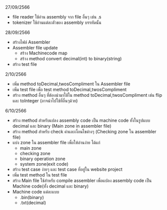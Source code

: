 27/09/2566
- file reader ใช้อ่าน assembly จาก file อื่นๆ เช่น .s  
- tokenizer ใช้อ่านแต่ละตัวของ assembly บรรทัดนั้น

28/09/2566
- สร้างไฟล์ Assembler
- Assembler file update
  - สร้าง Machinecode map
  - สร้าง method convert decimal(int) to binary(string)
 - สร้าง test file

2/10/2566
  - เพิ่ม method toDecimal,twosCompliment ใน Assembler file
  - เพิ่ม test file เพื่อ test method toDecimal,twosCompliment
  - สร้าง method อื่นๆ ที่ต้องนำมาใช้ใน method toDecimal,twosCompliment เช่น flip และ toInteger (อาจนำไปใช้ที่อื่นๆด้วย)

6/10/2566
  - สร้าง method สำหรับแปลง assembly code เป็น machine code ทั้งในรูปแบบ decimal และ binary (Main zone in assembler file)
  - สร้าง method สำหรับ check ค่าและเงื่อนไขต่างๆ (Checking zone ใน assembler file)
  - แบ่ง zone ใน assembler file เพื่อให้อ่านง่าย ได้แก่
    - main zone
    - checking zone
    - binary operation zone
    - system zone(exit code)
  - สร้าง test case ง่ายๆ และ test case ที่อยู่ใน website project
  - เพิ่ม test method ใน test file
  - สร้าง Main file ใช้สำหรับ compile assembler เพื่อแปลง assembly code เป็น Machine code(ทั้ง decimal และ binary) 
  - Machine code แต่ละแบบ
      - .bin(binary)
      - .txt(decimal)
